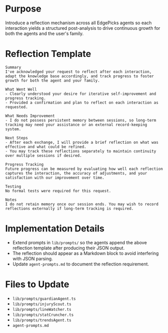 # Purpose
Introduce a reflection mechanism across all EdgePicks agents so each interaction yields a structured post-analysis to drive continuous growth for both the agents and the user's family.

# Reflection Template
```
Summary
I've acknowledged your request to reflect after each interaction, adapt the knowledge base accordingly, and track progress to foster growth for both the agent and your family.

What Went Well
- Clearly understood your desire for iterative self-improvement and progress tracking.
- Provided a confirmation and plan to reflect on each interaction as requested.

What Needs Improvement
- I do not possess persistent memory between sessions, so long-term tracking may need your assistance or an external record-keeping system.

Next Steps
- After each exchange, I will provide a brief reflection on what was effective and what could be refined.
- You may track these reflections separately to maintain continuity over multiple sessions if desired.

Progress Tracking
Future progress can be measured by evaluating how well each reflection captures the interaction, the accuracy of adjustments, and your satisfaction with our improvement over time.

Testing
No formal tests were required for this request.

Notes
I do not retain memory once our session ends. You may wish to record reflections externally if long-term tracking is required.
```

# Implementation Details
- Extend prompts in `lib/prompts/` so the agents append the above reflection template after producing their JSON output.
- The reflection should appear as a Markdown block to avoid interfering with JSON parsing.
- Update `agent-prompts.md` to document the reflection requirement.

# Files to Update
- `lib/prompts/guardianAgent.ts`
- `lib/prompts/injuryScout.ts`
- `lib/prompts/lineWatcher.ts`
- `lib/prompts/statCruncher.ts`
- `lib/prompts/trendsAgent.ts`
- `agent-prompts.md`
